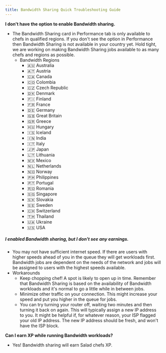 ```yaml
---
title: Bandwidth Sharing Quick Troubleshooting Guide
---
```


**I don't have the option to enable Bandwidth sharing.**

- The Bandwidth Sharing card in Performance tab is only available to chefs in qualified regions. If you don't see the
  option in Performance then Bandwidth Sharing is not available in your country yet. Hold tight, we are working on
  making Bandwidth Sharing jobs available to as many chefs and regions as possible.
  - Bandwidth Regions
    - 🇦🇺 Australia
    - 🇦🇹 Austria
    - 🇨🇦 Canada
    - 🇨🇴 Colombia
    - 🇨🇿 Czech Republic
    - 🇩🇰 Denmark
    - 🇫🇮 Finland
    - 🇫🇷 France
    - 🇩🇪 Germany
    - 🇬🇧 Great Britain
    - 🇬🇷 Greece
    - 🇭🇺 Hungary
    - 🇮🇸 Iceland
    - 🇮🇳 India
    - 🇮🇹 Italy
    - 🇯🇵 Japan
    - 🇱🇹 Lithuania
    - 🇲🇽 Mexico
    - 🇳🇱 Netherlands
    - 🇳🇴 Norway
    - 🇵🇭 Philippines
    - 🇵🇹 Portugal
    - 🇷🇴 Romania
    - 🇸🇬 Singapore
    - 🇸🇰 Slovakia
    - 🇸🇪 Sweden
    - 🇨🇭 Switzerland
    - 🇹🇭 Thailand
    - 🇺🇦 Ukraine
    - 🇺🇸 USA

##### I enabled Bandwidth sharing, but I don't see any earnings.

- You may not have sufficient internet speed. If there are users with higher speeds ahead of you in the queue they will
  get workloads first. Bandwidth jobs are dependent on the needs of the network and jobs will be assigned to users with
  the highest speeds available.
- Workarounds
  - Keep chopping chef! A spot is likely to open up in time. Remember that Bandwidth Sharing is based on the
    availability of Bandwidth workloads and it's normal to go a little while in between jobs.
  - Minimize other traffic on your connection. This might increase your speed and put you higher in the queue for jobs.
  - You can try turning your router off, waiting two minutes and then turning it back on again. This will typically
    assign a new IP address to you. It might be helpful if, for whatever reason, your ISP flagged your old IP address.
    The new IP address should be fresh, and won't have the ISP block.

**Can I earn XP while running Bandwidth workloads?**

- Yes! Bandwidth sharing will earn Salad chefs XP.
